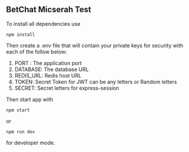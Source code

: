 ## BetChat Micserah Test

To install all dependencies  use 
```console
npm install
```

Then create a .env file that will contain your private keys for security with each of the follow below:

1. PORT : The application port
2. DATABASE: The database URL
3. REDIS_URL: Redis host URL
4. TOKEN: Secret Token for JWT can be any letters or Random letters
5. SECRET: Secret letters for express-session

Then start app with 
```console 
npm start 
``` 
or

```console 
npm run dev 
``` 
for developer mode.